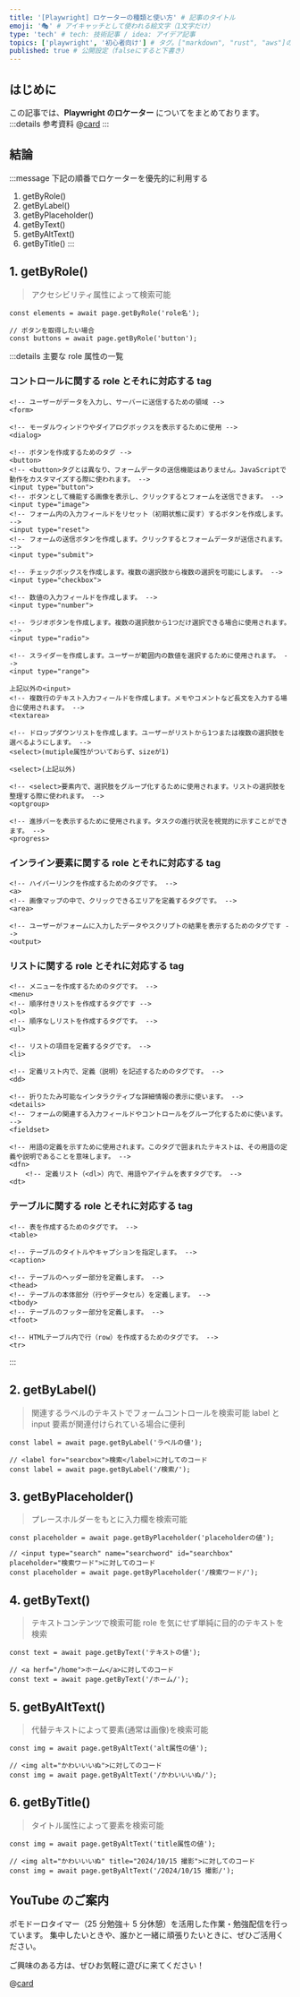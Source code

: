 ```yaml
---
title: '[Playwright] ロケーターの種類と使い方' # 記事のタイトル
emoji: '🎭' # アイキャッチとして使われる絵文字（1文字だけ）
type: 'tech' # tech: 技術記事 / idea: アイデア記事
topics: ['playwright', '初心者向け'] # タグ。["markdown", "rust", "aws"]のように指定する
published: true # 公開設定（falseにすると下書き）
---
```


## はじめに

この記事では、**Playwright のロケーター** についてをまとめております。
:::details 参考資料
@[card](https://gihyo.jp/book/2024/978-4-297-14220-9)
:::

## 結論

:::message
下記の順番でロケーターを優先的に利用する

1. getByRole()
2. getByLabel()
3. getByPlaceholder()
4. getByText()
5. getByAltText()
6. getByTitle()
   :::

## 1. getByRole()

> アクセシビリティ属性によって検索可能

```ts: 基本的な使い方
const elements = await page.getByRole('role名');
```

```ts: サンプル
// ボタンを取得したい場合
const buttons = await page.getByRole('button');
```

:::details 主要な role 属性の一覧

### コントロールに関する role とそれに対応する tag

```html:role属性="form"
<!-- ユーザーがデータを入力し、サーバーに送信するための領域 -->
<form>
```

```html:role属性="dialog"
<!-- モーダルウィンドウやダイアログボックスを表示するために使用 -->
<dialog>
```

```html:role属性="button"
<!-- ボタンを作成するためのタグ -->
<button>
<!-- <button>タグとは異なり、フォームデータの送信機能はありません。JavaScriptで動作をカスタマイズする際に使われます。 -->
<input type="button">
<!-- ボタンとして機能する画像を表示し、クリックするとフォームを送信できます。 -->
<input type="image">
<!-- フォーム内の入力フィールドをリセット（初期状態に戻す）するボタンを作成します。 -->
<input type="reset">
<!-- フォームの送信ボタンを作成します。クリックするとフォームデータが送信されます。 -->
<input type="submit">
```

```html:role属性="checkbox"
<!-- チェックボックスを作成します。複数の選択肢から複数の選択を可能にします。 -->
<input type="checkbox">
```

```html:role属性="spinbutton"
<!-- 数値の入力フィールドを作成します。 -->
<input type="number">
```

```html:role属性="radio"
<!-- ラジオボタンを作成します。複数の選択肢から1つだけ選択できる場合に使用されます。 -->
<input type="radio">
```

```html:role属性="slider"
<!-- スライダーを作成します。ユーザーが範囲内の数値を選択するために使用されます。 -->
<input type="range">
```

```html:role属性="textboox"
上記以外の<input>
<!-- 複数行のテキスト入力フィールドを作成します。メモやコメントなど長文を入力する場合に使用されます。 -->
<textarea>
```

```html:role属性="combobox"
<!-- ドロップダウンリストを作成します。ユーザーがリストから1つまたは複数の選択肢を選べるようにします。 -->
<select>(mutiple属性がついておらず、sizeが1)
```

```html:role属性="listbox"
<select>(上記以外)
```

```html:role属性="group"
<!-- <select>要素内で、選択肢をグループ化するために使用されます。リストの選択肢を整理する際に使われます。 -->
<optgroup>
```

```html:role属性="progressbar"
<!-- 進捗バーを表示するために使用されます。タスクの進行状況を視覚的に示すことができます。 -->
<progress>
```

### インライン要素に関する role とそれに対応する tag

```html:role属性="link"
<!-- ハイパーリンクを作成するためのタグです。 -->
<a>
<!-- 画像マップの中で、クリックできるエリアを定義するタグです。 -->
<area>
```

```html:role属性="status"
<!-- ユーザーがフォームに入力したデータやスクリプトの結果を表示するためのタグです -->
<output>
```

### リストに関する role とそれに対応する tag

```html:role属性="list"
<!-- メニューを作成するためのタグです。 -->
<menu>
<!-- 順序付きリストを作成するタグです -->
<ol>
<!-- 順序なしリストを作成するタグです。 -->
<ul>
```

```html:role属性="listitem"
<!-- リストの項目を定義するタグです。 -->
<li>
```

```html:role属性="definition"
<!-- 定義リスト内で、定義（説明）を記述するためのタグです。 -->
<dd>
```

```html:role属性="group"
<!-- 折りたたみ可能なインタラクティブな詳細情報の表示に使います。 -->
<details>
<!-- フォームの関連する入力フィールドやコントロールをグループ化するために使います。 -->
<fieldset>
```

```html:role属性="term"
<!-- 用語の定義を示すために使用されます。このタグで囲まれたテキストは、その用語の定義や説明であることを意味します。 -->
<dfn>
    <!-- 定義リスト（<dl>）内で、用語やアイテムを表すタグです。 -->
<dt>
```

### テーブルに関する role とそれに対応する tag

```html:role属性="table"
<!-- 表を作成するためのタグです。 -->
<table>
```

```html:role属性="caption"
<!-- テーブルのタイトルやキャプションを指定します。 -->
<caption>
```

```html:role属性="rowgroup"
<!-- テーブルのヘッダー部分を定義します。 -->
<thead>
<!-- テーブルの本体部分（行やデータセル）を定義します。 -->
<tbody>
<!-- テーブルのフッター部分を定義します。 -->
<tfoot>
```

```html:role属性="row"
<!-- HTMLテーブル内で行（row）を作成するためのタグです。 -->
<tr>
```

:::

## 2. getByLabel()

> 関連するラベルのテキストでフォームコントロールを検索可能
> label と input 要素が関連付けられている場合に便利

```ts: 基本的な使い方
const label = await page.getByLabel('ラベルの値');
```

```ts: サンプル
// <label for="searcbox">検索</label>に対してのコード
const label = await page.getByLabel('/検索/');
```

## 3. getByPlaceholder()

> プレースホルダーをもとに入力欄を検索可能

```ts: 基本的な使い方
const placeholder = await page.getByPlaceholder('placeholderの値');
```

```ts: サンプル
// <input type="search" name="searchword" id="searchbox" placeholder="検索ワード">に対してのコード
const placeholder = await page.getByPlaceholder('/検索ワード/');
```

## 4. getByText()

> テキストコンテンツで検索可能
> role を気にせず単純に目的のテキストを検索

```ts: 基本的な使い方
const text = await page.getByText('テキストの値');
```

```ts: サンプル
// <a herf="/home">ホーム</a>に対してのコード
const text = await page.getByText('/ホーム/');
```

## 5. getByAltText()

> 代替テキストによって要素(通常は画像)を検索可能

```ts: 基本的な使い方
const img = await page.getByAltText('alt属性の値');
```

```ts: サンプル
// <img alt="かわいいいぬ">に対してのコード
const img = await page.getByAltText('/かわいいいぬ/');
```

## 6. getByTitle()

> タイトル属性によって要素を検索可能

```ts: 基本的な使い方
const img = await page.getByAltText('title属性の値');
```

```ts: サンプル
// <img alt="かわいいいぬ" title="2024/10/15 撮影">に対してのコード
const img = await page.getByAltText('/2024/10/15 撮影/');
```

## YouTube のご案内

ポモドーロタイマー（25 分勉強＋ 5 分休憩）を活用した作業・勉強配信を行っています。
集中したいときや、誰かと一緒に頑張りたいときに、ぜひご活用ください。

ご興味のある方は、ぜひお気軽に遊びに来てください！

@[card](https://www.youtube.com/@aew2sbee)
